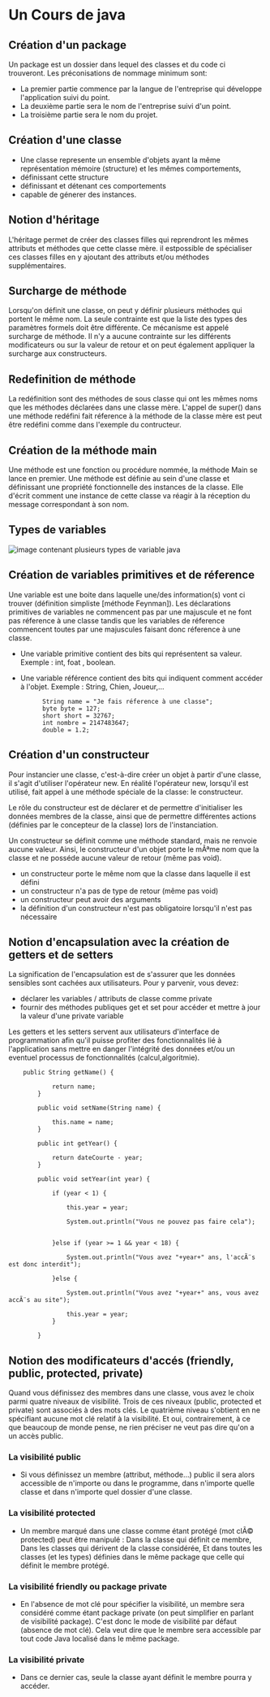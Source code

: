 # Un Cours de java
## Création d'un package

Un package est un dossier dans lequel des classes et du code ci trouveront.
Les préconisations de nommage minimum sont:
- La premier partie commence par la langue de l'entreprise qui développe l'application suivi du point.
- La deuxième partie sera le nom de l'entreprise suivi d'un point.
- La troisième partie sera le nom du projet.

## Création d'une classe
- Une classe represente un ensemble d'objets ayant la même représentation mémoire (structure) et les mêmes comportements,
- définissant cette structure
- définissant et détenant ces comportements
- capable de génerer des instances.

## Notion d'héritage
L'héritage permet de créer des classes filles qui reprendront les mêmes attributs et méthodes que cette classe mère. il estpossible de spécialiser ces classes filles en y ajoutant des attributs et/ou méthodes supplémentaires.

## Surcharge de méthode
Lorsqu'on définit une classe, on peut y définir plusieurs méthodes qui portent le même nom. La seule contrainte est que la liste des types des paramètres formels doit être différente. Ce mécanisme est appelé surcharge de méthode. Il n'y a aucune contrainte sur les différents modificateurs ou sur la valeur de retour et on peut également appliquer la surcharge aux constructeurs.

## Redefinition de méthode
La redéfinition sont des méthodes de sous classe qui ont les mêmes noms que les méthodes déclarées dans une classe mère. L'appel de super() dans une méthode redéfini fait réference à la méthode de la classe mère est peut être redéfini comme dans l'exemple du contructeur.

## Création de la méthode main

Une méthode est une fonction ou procédure nommée, la méthode Main se lance en premier. Une méthode est définie au sein d'une classe et définissant une propriété fonctionnelle
des instances de la classe. Elle d'écrit comment une instance de cette classe va réagir à la réception du message
correspondant à son nom.

## Types de variables
![image contenant plusieurs types de variable java](http://www.write-technical.com/126581/session2/index.6.gif)

## Création de variables primitives et de réference

Une variable est une boite dans laquelle une/des information(s) vont ci trouver (définition simpliste [méthode Feynman]).
Les déclarations primitives de variables ne commencent pas par une majuscule et ne font pas réference à une classe tandis que les variables de réference commencent toutes par une majuscules faisant donc réference à une classe.

- Une variable primitive contient des bits qui représentent sa valeur.  Exemple : int, foat , boolean.
- Une variable référence contient des bits qui indiquent comment  accéder à l'objet. Exemple : String, Chien, Joueur,...

			String name = "Je fais réference à une classe";
			byte byte = 127;
			short short = 32767;
			int nombre = 2147483647;
			double = 1.2;
			
## Création d'un constructeur

Pour instancier une classe, c'est-à-dire créer un objet à partir d'une classe, il s'agit d'utiliser l'opérateur new.
En réalité l'opérateur new, lorsqu'il est utilisé, fait appel à une méthode spéciale de la classe: le constructeur.

Le rôle du constructeur est de déclarer et de permettre d'initialiser les données membres de la classe, ainsi que de permettre différentes actions (définies par le concepteur de la classe) lors de l'instanciation.

Un constructeur se définit comme une méthode standard, mais ne renvoie aucune valeur.
Ainsi, le constructeur d'un objet porte le mÃªme nom que la classe et ne posséde aucune valeur de retour (même pas void).

	
- un constructeur porte le même nom que la classe dans laquelle il est défini
- un constructeur n'a pas de type de retour (même pas void)
- un constructeur peut avoir des arguments
- la définition d'un constructeur n'est pas obligatoire lorsqu'il n'est pas nécessaire


## Notion d'encapsulation avec la création de getters et de setters
La signification de l'encapsulation est de s'assurer que les données sensibles sont cachées aux utilisateurs. Pour y parvenir, vous devez:

- déclarer les variables / attributs de classe comme private
- fournir des méthodes publiques get et set pour accéder et mettre à jour la valeur d'une private variable

Les getters et les setters servent aux utilisateurs d'interface de programmation afin qu'il puisse profiter des fonctionnalités lié à l'application sans mettre en danger l'intégrité des données et/ou un eventuel processus de fonctionnalités (calcul,algoritmie).

		public String getName() {
				
				return name;
			}
		
			public void setName(String name) {
				
				this.name = name;
			}
		
			public int getYear() {
				
				return dateCourte - year;
			}
		
			public void setYear(int year) {
				
				if (year < 1) {
					
					this.year = year;
					
					System.out.println("Vous ne pouvez pas faire cela");
					
					
				}else if (year >= 1 && year < 18) {
					
					System.out.println("Vous avez "+year+" ans, l'accÃ¨s est donc interdit");
					
				}else {
					
					System.out.println("Vous avez "+year+" ans, vous avez accÃ¨s au site");
					
					this.year = year;
				}
				
			}
## Notion des modificateurs d'accés (friendly, public, protected, private) 

Quand vous définissez des membres dans une classe, vous avez le choix parmi quatre niveaux de visibilité. Trois de ces niveaux (public, protected et private) sont associés à des mots clés. Le quatrième niveau s'obtient en ne spécifiant aucune mot clé relatif à la visibilité. Et oui, contrairement, à ce que beaucoup de monde pense, ne rien préciser ne veut pas dire qu'on a un accès public.

### La visibilité public
	
- Si vous définissez un membre (attribut, méthode...) public il sera alors accessible de n'importe ou dans le programme, dans n'importe quelle classe et dans n'importe quel dossier d'une classe.
	
### La visibilité protected

- Un membre marqué dans une classe comme étant protégé (mot clÃ© protected) peut être manipulé : Dans la classe qui définit ce membre,
Dans les classes qui dérivent de la classe considérée,
Et dans toutes les classes (et les types) définies dans le même package que celle qui définit le membre protégé.

### La visibilité friendly ou package private

- En l'absence de mot clé pour spécifier la visibilité, un membre sera considéré comme étant package private (on peut simplifier en parlant de visibilité package). C'est donc le mode de visibilité par défaut (absence de mot clé). Cela veut dire que le membre sera accessible par tout code Java localisé dans le même package.

### La visibilité private
- Dans ce dernier cas, seule la classe ayant définit le membre pourra y accéder.

##
